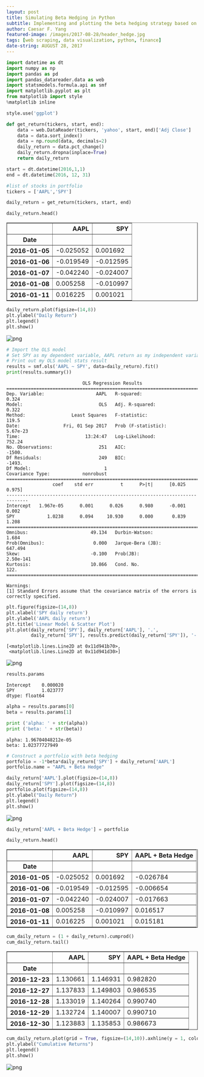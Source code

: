```yaml
---
layout: post
title: Simulating Beta Hedging in Python
subtitle: Implementing and plotting the beta hedging strategy based on historical data
author: Caesar F. Yang
featured-image: /images/2017-08-28/header_hedge.jpg
tags: [web scraping, data visualization, python, finance]
date-string: AUGUST 28, 2017
---
```





```python
import datetime as dt
import numpy as np 
import pandas as pd 
import pandas_datareader.data as web 
import statsmodels.formula.api as smf
import matplotlib.pyplot as plt 
from matplotlib import style
%matplotlib inline

style.use('ggplot')
```


```python
def get_return(tickers, start, end):
    data = web.DataReader(tickers, 'yahoo', start, end)['Adj Close']
    data = data.sort_index()
    data = np.round(data, decimals=2)
    daily_return = data.pct_change()
    daily_return.dropna(inplace=True)
    return daily_return
```


```python
start = dt.datetime(2016,1,1)
end = dt.datetime(2016, 12, 31)

#list of stocks in portfolio
tickers = ['AAPL','SPY']
```


```python
daily_return = get_return(tickers, start, end)
```


```python
daily_return.head()
```




<div>
<table border="1" class="dataframe">
  <thead>
    <tr style="text-align: right;">
      <th></th>
      <th>AAPL</th>
      <th>SPY</th>
    </tr>
    <tr>
      <th>Date</th>
      <th></th>
      <th></th>
    </tr>
  </thead>
  <tbody>
    <tr>
      <th>2016-01-05</th>
      <td>-0.025052</td>
      <td>0.001692</td>
    </tr>
    <tr>
      <th>2016-01-06</th>
      <td>-0.019549</td>
      <td>-0.012595</td>
    </tr>
    <tr>
      <th>2016-01-07</th>
      <td>-0.042240</td>
      <td>-0.024007</td>
    </tr>
    <tr>
      <th>2016-01-08</th>
      <td>0.005258</td>
      <td>-0.010997</td>
    </tr>
    <tr>
      <th>2016-01-11</th>
      <td>0.016225</td>
      <td>0.001021</td>
    </tr>
  </tbody>
</table>
</div>




```python
daily_return.plot(figsize=(14,8))
plt.ylabel("Daily Return")
plt.legend()
plt.show()
```


![png](/images/2017-08-28/output_5_0.png)



```python
# Import the OLS model
# Set SPY as my dependent variable, AAPL return as my independent variables
# Print out my OLS model stats result
results = smf.ols('AAPL ~ SPY', data=daily_return).fit()
print(results.summary())
```

                                OLS Regression Results                            
    ==============================================================================
    Dep. Variable:                   AAPL   R-squared:                       0.324
    Model:                            OLS   Adj. R-squared:                  0.322
    Method:                 Least Squares   F-statistic:                     119.5
    Date:                Fri, 01 Sep 2017   Prob (F-statistic):           5.67e-23
    Time:                        13:24:47   Log-Likelihood:                 752.24
    No. Observations:                 251   AIC:                            -1500.
    Df Residuals:                     249   BIC:                            -1493.
    Df Model:                           1                                         
    Covariance Type:            nonrobust                                         
    ==============================================================================
                     coef    std err          t      P>|t|      [0.025      0.975]
    ------------------------------------------------------------------------------
    Intercept   1.967e-05      0.001      0.026      0.980      -0.001       0.002
    SPY            1.0238      0.094     10.930      0.000       0.839       1.208
    ==============================================================================
    Omnibus:                       49.134   Durbin-Watson:                   1.684
    Prob(Omnibus):                  0.000   Jarque-Bera (JB):              647.494
    Skew:                          -0.100   Prob(JB):                    2.50e-141
    Kurtosis:                      10.866   Cond. No.                         122.
    ==============================================================================
    
    Warnings:
    [1] Standard Errors assume that the covariance matrix of the errors is correctly specified.



```python
plt.figure(figsize=(14,8))
plt.xlabel('SPY daily return')
plt.ylabel('AAPL daily return')
plt.title('Linear Model & Scatter Plot')
plt.plot(daily_return['SPY'], daily_return['AAPL'], '.',
         daily_return['SPY'], results.predict(daily_return['SPY']), '-')
```




    [<matplotlib.lines.Line2D at 0x11d941b70>,
     <matplotlib.lines.Line2D at 0x11d941d30>]




![png](/images/2017-08-28/output_7_1.png)



```python
results.params
```




    Intercept    0.000020
    SPY          1.023777
    dtype: float64




```python
alpha = results.params[0]
beta = results.params[1]

print ('alpha: ' + str(alpha))
print ('beta: ' + str(beta))
```

    alpha: 1.96704048212e-05
    beta: 1.02377727949



```python
# Construct a portfolio with beta hedging
portfolio = -1*beta*daily_return['SPY'] + daily_return['AAPL']
portfolio.name = "AAPL + Beta Hedge"

daily_return['AAPL'].plot(figsize=(14,8)) 
daily_return['SPY'].plot(figsize=(14,8))
portfolio.plot(figsize=(14,8))
plt.ylabel("Daily Return")
plt.legend()
plt.show()
```


![png](/images/2017-08-28/output_10_0.png)



```python
daily_return['AAPL + Beta Hedge'] = portfolio
```


```python
daily_return.head()
```




<div>
<table border="1" class="dataframe">
  <thead>
    <tr style="text-align: right;">
      <th></th>
      <th>AAPL</th>
      <th>SPY</th>
      <th>AAPL + Beta Hedge</th>
    </tr>
    <tr>
      <th>Date</th>
      <th></th>
      <th></th>
      <th></th>
    </tr>
  </thead>
  <tbody>
    <tr>
      <th>2016-01-05</th>
      <td>-0.025052</td>
      <td>0.001692</td>
      <td>-0.026784</td>
    </tr>
    <tr>
      <th>2016-01-06</th>
      <td>-0.019549</td>
      <td>-0.012595</td>
      <td>-0.006654</td>
    </tr>
    <tr>
      <th>2016-01-07</th>
      <td>-0.042240</td>
      <td>-0.024007</td>
      <td>-0.017663</td>
    </tr>
    <tr>
      <th>2016-01-08</th>
      <td>0.005258</td>
      <td>-0.010997</td>
      <td>0.016517</td>
    </tr>
    <tr>
      <th>2016-01-11</th>
      <td>0.016225</td>
      <td>0.001021</td>
      <td>0.015181</td>
    </tr>
  </tbody>
</table>
</div>




```python
cum_daily_return = (1 + daily_return).cumprod()
cum_daily_return.tail()
```




<div>
<table border="1" class="dataframe">
  <thead>
    <tr style="text-align: right;">
      <th></th>
      <th>AAPL</th>
      <th>SPY</th>
      <th>AAPL + Beta Hedge</th>
    </tr>
    <tr>
      <th>Date</th>
      <th></th>
      <th></th>
      <th></th>
    </tr>
  </thead>
  <tbody>
    <tr>
      <th>2016-12-23</th>
      <td>1.130661</td>
      <td>1.146931</td>
      <td>0.982820</td>
    </tr>
    <tr>
      <th>2016-12-27</th>
      <td>1.137833</td>
      <td>1.149803</td>
      <td>0.986535</td>
    </tr>
    <tr>
      <th>2016-12-28</th>
      <td>1.133019</td>
      <td>1.140264</td>
      <td>0.990740</td>
    </tr>
    <tr>
      <th>2016-12-29</th>
      <td>1.132724</td>
      <td>1.140007</td>
      <td>0.990710</td>
    </tr>
    <tr>
      <th>2016-12-30</th>
      <td>1.123883</td>
      <td>1.135853</td>
      <td>0.986673</td>
    </tr>
  </tbody>
</table>
</div>




```python
cum_daily_return.plot(grid = True, figsize=(14,10)).axhline(y = 1, color = "black", lw = 1)
plt.ylabel("Cumulative Returns")
plt.legend()
plt.show()
```


![png](/images/2017-08-28/output_14_0.png)




